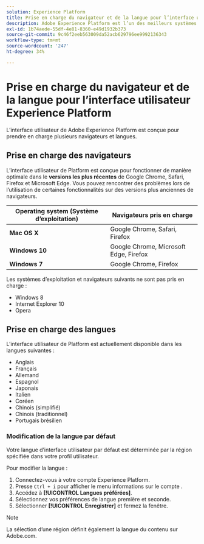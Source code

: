 ```yaml
---
solution: Experience Platform
title: Prise en charge du navigateur et de la langue pour l’interface utilisateur Experience Platform
description: Adobe Experience Platform est l’un des meilleurs systèmes ouverts, flexibles et performants du marché permettant de créer et de gérer des solutions complètes qui optimisent l’expérience client. Experience Platform permet aux entreprises de centraliser et de normaliser les données et le contenu des clients à partir de n’importe quel système et d’appliquer la science des données et le machine learning afin d’améliorer considérablement la conception et la diffusion d’expériences riches et personnalisées.
exl-id: 1b74aede-55df-4e81-8360-e49d1932b373
source-git-commit: 9c46f2eeb563009da52acb629796ee9992136343
workflow-type: tm+mt
source-wordcount: '247'
ht-degree: 34%

---
```


# Prise en charge du navigateur et de la langue pour l’interface utilisateur Experience Platform

L’interface utilisateur de Adobe Experience Platform est conçue pour prendre en charge plusieurs navigateurs et langues.

## Prise en charge des navigateurs

L’interface utilisateur de Platform est conçue pour fonctionner de manière optimale dans le **versions les plus récentes** de Google Chrome, Safari, Firefox et Microsoft Edge. Vous pouvez rencontrer des problèmes lors de l’utilisation de certaines fonctionnalités sur des versions plus anciennes de navigateurs.

| Operating system (Système d’exploitation) | Navigateurs pris en charge |
|---|---|
| **Mac OS X** | Google Chrome, Safari, Firefox |
| **Windows 10** | Google Chrome, Microsoft Edge, Firefox |
| **Windows 7** | Google Chrome, Firefox |

Les systèmes d’exploitation et navigateurs suivants ne sont pas pris en charge :

* Windows 8
* Internet Explorer 10
* Opera

## Prise en charge des langues

L’interface utilisateur de Platform est actuellement disponible dans les langues suivantes :

* Anglais
* Français
* Allemand
* Espagnol
* Japonais
* Italien
* Coréen
* Chinois (simplifié)
* Chinois (traditionnel)
* Portugais brésilien

### Modification de la langue par défaut

Votre langue d’interface utilisateur par défaut est déterminée par la région spécifiée dans votre profil utilisateur.

Pour modifier la langue :

1. Connectez-vous à votre compte Experience Platform.
1. Presse `Ctrl + i` pour afficher le menu informations sur le compte .
1. Accédez à **[!UICONTROL Langues préférées]**.
1. Sélectionnez vos préférences de langue première et seconde.
1. Sélectionner **[!UICONTROL Enregistrer]** et fermez la fenêtre.

>[!NOTE]
>
> La sélection d’une région définit également la langue du contenu sur Adobe.com.
